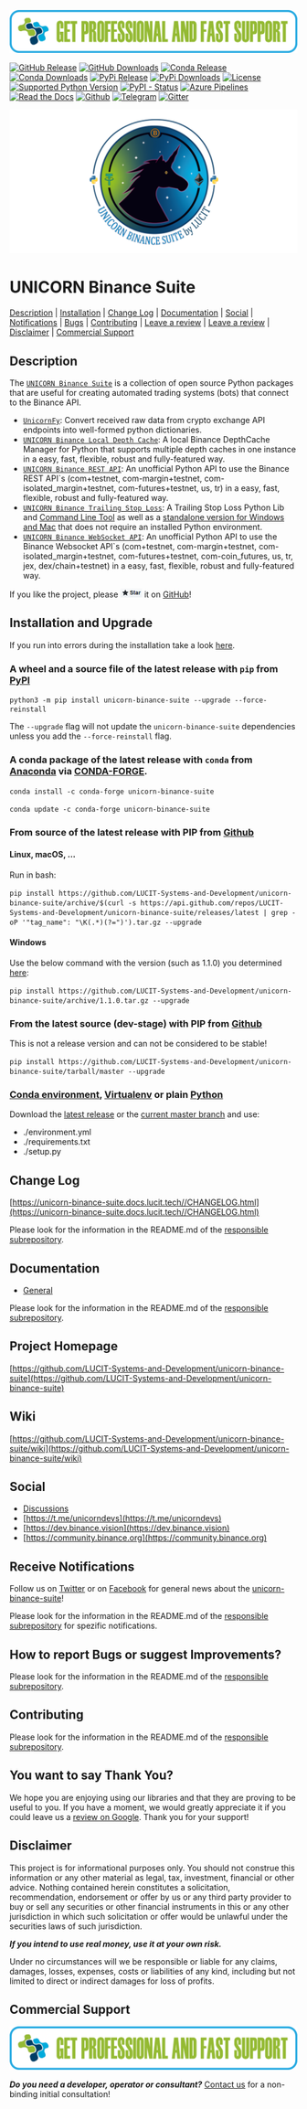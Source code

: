 [![Get professional and fast support](https://raw.githubusercontent.com/LUCIT-Systems-and-Development/unicorn-binance-suite/master/images/support/LUCIT-get-professional-and-fast-support.png)](https://www.lucit.tech/get-support.html)

[![GitHub Release](https://img.shields.io/github/release/LUCIT-Systems-and-Development/unicorn-binance-suite.svg?label=github)](https://github.com/LUCIT-Systems-and-Development/unicorn-binance-suite/releases)
[![GitHub Downloads](https://img.shields.io/github/downloads/LUCIT-Systems-and-Development/unicorn-binance-suite/total?color=blue)](https://github.com/LUCIT-Systems-and-Development/unicorn-binance-suite/releases)
[![Conda Release](https://img.shields.io/conda/vn/conda-forge/unicorn-binance-suite.svg?color=blue)](https://anaconda.org/conda-forge/unicorn-binance-suite)
[![Conda Downloads](https://img.shields.io/conda/dn/conda-forge/unicorn-binance-suite.svg?color=blue)](https://anaconda.org/conda-forge/unicorn-binance-suite)
[![PyPi Release](https://img.shields.io/pypi/v/unicorn-binance-suite?color=blue)](https://pypi.org/project/unicorn-binance-suite/)
[![PyPi Downloads](https://pepy.tech/badge/unicorn-binance-suite)](https://pepy.tech/project/unicorn-binance-suite)
[![License](https://img.shields.io/github/license/LUCIT-Systems-and-Development/unicorn-binance-suite.svg?color=blue)](https://github.com/LUCIT-Systems-and-Development/unicorn-binance-suite/blob/master/LICENSE)
[![Supported Python Version](https://img.shields.io/pypi/pyversions/unicorn_binance_suite.svg)](https://www.python.org/downloads/)
[![PyPI - Status](https://img.shields.io/pypi/status/unicorn_binance_suite.svg)](https://github.com/LUCIT-Systems-and-Development/unicorn-binance-suite/issues)
[![Azure Pipelines](https://dev.azure.com/conda-forge/feedstock-builds/_apis/build/status/unicorn-binance-suite-feedstock?branchName=main)](https://dev.azure.com/conda-forge/feedstock-builds/_build/latest?definitionId=15707&branchName=main)
[![Read the Docs](https://img.shields.io/badge/read-%20docs-yellow)](https://unicorn-binance-suite.docs.lucit.tech/)
[![Github](https://img.shields.io/badge/source-github-yellow)](https://github.com/LUCIT-Systems-and-Development/unicorn-binance-suite)
[![Telegram](https://img.shields.io/badge/chat-telegram-yellow)](https://t.me/unicorndevs)
[![Gitter](https://badges.gitter.im/unicorn-binance-suite/unicorn-binance-suite.svg)](https://gitter.im/unicorn-binance-suite/unicorn-binance-suite?utm_source=badge&utm_medium=badge&utm_campaign=pr-badge&utm_content=badge)

[![LUCIT-UBS-Banner](https://raw.githubusercontent.com/LUCIT-Systems-and-Development/unicorn-binance-suite/master/images/logo/LUCIT-UBS-Banner-Readme.png)](https://www.lucit.tech/unicorn-binance-suite.html)

# UNICORN Binance Suite
[Description](#description) | [Installation](#installation-and-upgrade) | [Change Log](#change-log) | 
[Documentation](#documentation) | [Social](#social) | [Notifications](#receive-notifications) | [Bugs](#how-to-report-bugs-or-suggest-improvements) | 
[Contributing](#contributing) | [Leave a review](#you-want-to-say-thank-you) | [Leave a review](#you-want-to-say-thank-you) | 
[Disclaimer](#disclaimer) | [Commercial Support](#commercial-support)

## Description
The [`UNICORN Binance Suite`](https://www.lucit.tech/unicorn-binance-suite.html) is a collection of open source Python packages that are useful for creating
automated trading systems (bots) that connect to the Binance API.

- [`UnicornFy`](https://www.lucit.tech/unicorn-fy.html): Convert received raw data from crypto exchange API endpoints into well-formed python dictionaries. 
- [`UNICORN Binance Local Depth Cache`](https://www.lucit.tech/unicorn-binance-local-depth-cache.html): A local Binance DepthCache Manager for Python that supports multiple depth caches in one instance in a easy, fast, flexible, robust and fully-featured way. 
- [`UNICORN Binance REST API`](https://www.lucit.tech/unicorn-binance-rest-api.html): An unofficial Python API to use the Binance REST API`s (com+testnet, com-margin+testnet, com-isolated_margin+testnet, com-futures+testnet, us, tr) in a easy, fast, flexible, robust and fully-featured way.
- [`UNICORN Binance Trailing Stop Loss`](https://www.lucit.tech/unicorn-binance-trailing-stop-loss.html): A Trailing Stop Loss Python Lib and [Command Line Tool](https://www.lucit.tech/ubtsl-cli.html) as well as a [standalone version for Windows and Mac](https://www.lucit.tech/unicorn-binance-trailing-stop-loss-bot.html) that does not require an installed Python environment.
- [`UNICORN Binance WebSocket API`](https://www.lucit.tech/unicorn-binance-websocket-api.html): An unofficial Python API to use the Binance Websocket API`s (com+testnet, com-margin+testnet, com-isolated_margin+testnet, com-futures+testnet, com-coin_futures, us, tr, jex, dex/chain+testnet) in a easy, fast, flexible, robust and fully-featured way.

If you like the project, please 
[![star](https://raw.githubusercontent.com/lucit-systems-and-development/unicorn-binance-suite/master/images/misc/star.png)](https://github.com/LUCIT-Systems-and-Development/unicorn-binance-suite/stargazers) it on 
[GitHub](https://github.com/LUCIT-Systems-and-Development/unicorn-binance-suite)! 

## Installation and Upgrade

If you run into errors during the installation take a look [here](https://github.com/LUCIT-Systems-and-Development/unicorn-binance-suite/wiki/Installation).

### A wheel and a source file of the latest release with `pip` from [PyPI](https://pypi.org/project/unicorn-binance-suite/)
```
python3 -m pip install unicorn-binance-suite --upgrade --force-reinstall
```

The `--upgrade` flag will not update the `unicorn-binance-suite` dependencies unless you add the `--force-reinstall` flag.

### A conda package of the latest release with `conda` from [Anaconda](https://anaconda.org/conda-forge/unicorn-binance-suite) via [CONDA-FORGE](https://conda-forge.org).
`conda install -c conda-forge unicorn-binance-suite`

`conda update -c conda-forge unicorn-binance-suite`

### From source of the latest release with PIP from [Github](https://github.com/LUCIT-Systems-and-Development/unicorn-binance-suite)
#### Linux, macOS, ...
Run in bash:

`pip install https://github.com/LUCIT-Systems-and-Development/unicorn-binance-suite/archive/$(curl -s https://api.github.com/repos/LUCIT-Systems-and-Development/unicorn-binance-suite/releases/latest | grep -oP '"tag_name": "\K(.*)(?=")').tar.gz --upgrade`

#### Windows
Use the below command with the version (such as 1.1.0) you determined 
[here](https://github.com/LUCIT-Systems-and-Development/unicorn-binance-suite/releases/latest):

`pip install https://github.com/LUCIT-Systems-and-Development/unicorn-binance-suite/archive/1.1.0.tar.gz --upgrade`

### From the latest source (dev-stage) with PIP from [Github](https://github.com/LUCIT-Systems-and-Development/unicorn-binance-suite)
This is not a release version and can not be considered to be stable!

`pip install https://github.com/LUCIT-Systems-and-Development/unicorn-binance-suite/tarball/master --upgrade`

### [Conda environment](https://conda.io/projects/conda/en/latest/user-guide/tasks/manage-environments.html), [Virtualenv](https://virtualenv.pypa.io/en/latest/) or plain [Python](https://www.python.org)
Download the [latest release](https://github.com/LUCIT-Systems-and-Development/unicorn-binance-suite/releases/latest) 
or the [current master branch](https://github.com/LUCIT-Systems-and-Development/unicorn-binance-suite/archive/master.zip)
 and use:
 
- ./environment.yml
- ./requirements.txt
- ./setup.py

## Change Log
[https://unicorn-binance-suite.docs.lucit.tech//CHANGELOG.html](https://unicorn-binance-suite.docs.lucit.tech//CHANGELOG.html)

Please look for the information in the README.md of the [responsible subrepository](https://github.com/LUCIT-Systems-and-Development/unicorn-binance-suite#description).

## Documentation
- [General](https://unicorn-binance-suite.docs.lucit.tech/)

Please look for the information in the README.md of the [responsible subrepository](https://github.com/LUCIT-Systems-and-Development/unicorn-binance-suite#description).

## Project Homepage
[https://github.com/LUCIT-Systems-and-Development/unicorn-binance-suite](https://github.com/LUCIT-Systems-and-Development/unicorn-binance-suite)

## Wiki
[https://github.com/LUCIT-Systems-and-Development/unicorn-binance-suite/wiki](https://github.com/LUCIT-Systems-and-Development/unicorn-binance-suite/wiki)

## Social
- [Discussions](https://github.com/LUCIT-Systems-and-Development/unicorn-binance-suite/discussions)
- [https://t.me/unicorndevs](https://t.me/unicorndevs)
- [https://dev.binance.vision](https://dev.binance.vision)
- [https://community.binance.org](https://community.binance.org)

## Receive Notifications
Follow us on [Twitter](https://twitter.com/LUCIT_SysDev) or on [Facebook](https://www.facebook.com/lucit.systems.and.development) for general news about the [unicorn-binance-suite](https://www.lucit.tech/unicorn-binance-suite.html)!

Please look for the information in the README.md of the [responsible subrepository](https://github.com/LUCIT-Systems-and-Development/unicorn-binance-suite#description) for spezific notifications.

## How to report Bugs or suggest Improvements?
Please look for the information in the README.md of the [responsible subrepository](https://github.com/LUCIT-Systems-and-Development/unicorn-binance-suite#description).

## Contributing
Please look for the information in the README.md of the [responsible subrepository](https://github.com/LUCIT-Systems-and-Development/unicorn-binance-suite#description).

## You want to say Thank You?
We hope you are enjoying using our libraries and that they are proving to be useful to you. If you have a moment, we would greatly appreciate it if you could leave us a [review on Google](https://g.page/r/CbfHlcs8BfG8EAg/review). Thank you for your support!

## Disclaimer
This project is for informational purposes only. You should not construe this information or any other material as 
legal, tax, investment, financial or other advice. Nothing contained herein constitutes a solicitation, recommendation, 
endorsement or offer by us or any third party provider to buy or sell any securities or other financial instruments in 
this or any other jurisdiction in which such solicitation or offer would be unlawful under the securities laws of such 
jurisdiction.

***If you intend to use real money, use it at your own risk.***

Under no circumstances will we be responsible or liable for any claims, damages, losses, expenses, costs or liabilities 
of any kind, including but not limited to direct or indirect damages for loss of profits.

## Commercial Support

[![Get professional and fast support](https://raw.githubusercontent.com/LUCIT-Systems-and-Development/unicorn-binance-suite/master/images/support/LUCIT-get-professional-and-fast-support.png)](https://www.lucit.tech/get-support.html)

***Do you need a developer, operator or consultant?*** [Contact us](https://www.lucit.tech/contact.html) for a non-binding initial consultation!
